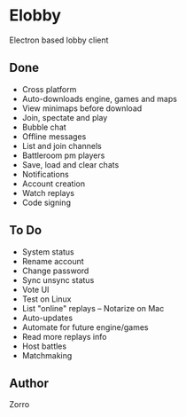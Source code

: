 # Elobby

Electron based lobby client

## Done

- Cross platform
- Auto-downloads engine, games and maps
- View minimaps before download
- Join, spectate and play
- Bubble chat
- Offline messages
- List and join channels
- Battleroom pm players
- Save, load and clear chats
- Notifications
- Account creation
- Watch replays
- Code signing

## To Do

- System status
- Rename account
- Change password
- Sync unsync status
- Vote UI
- Test on Linux
- List "online" replays
– Notarize on Mac
- Auto-updates
- Automate for future engine/games 
- Read more replays info
- Host battles
- Matchmaking

## Author

Zorro